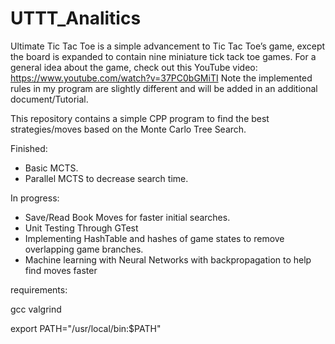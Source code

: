 # UTTT_Analitics
Ultimate Tic Tac Toe is a simple advancement to Tic Tac Toe’s game, except the board is expanded to contain nine miniature tick tack toe games. For a general
idea about the game, check out this YouTube video: https://www.youtube.com/watch?v=37PC0bGMiTI Note the implemented rules in my program are slightly different and will be added in an additional document/Tutorial.

This repository contains a simple CPP program to find the best strategies/moves based on the Monte Carlo Tree Search. 


Finished:
+ Basic MCTS.
+ Parallel MCTS to decrease search time.

In progress: 
+ Save/Read Book Moves for faster initial searches.
+ Unit Testing Through GTest
+ Implementing HashTable and hashes of game states to remove overlapping game branches.
+ Machine learning with Neural Networks with backpropagation to help find moves faster 



requirements:

gcc
valgrind




export PATH="/usr/local/bin:$PATH"

